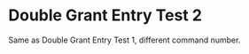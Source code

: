 Double Grant Entry Test 2
=========================

Same as Double Grant Entry Test 1, different command number.
